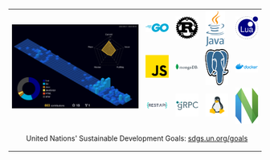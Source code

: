 <table>
  <tr>
    <td colspan="4" rowspan="3">
    	 <img src="./profile-3d-contrib/profile-night-view.svg" alt="lavantien profile's gitblock" title="lavantien profile's gitblock" width="400"/>
    </td>
    <td><img src="./assets/logo-go.png" alt="go" title="go" width="72" /></td>
    <td><img src="./assets/logo-rust.png" alt="rust" title="rust" width="72" /></td>
    <td><img src="./assets/logo-java.png" alt="java" title="java" height="72" align="center" /></td>
    <td><img src="./assets/logo-lua.png" alt="lua" title="lua" width="72" /></td>
  </tr>
  <tr>
    <td><img src="./assets/logo-js.png" alt="js" title="js" width="72" /></td>
    <td><img src="./assets/logo-mongo.png" alt="mongo" title="mongo" width="72" /></td>
    <td><img src="./assets/logo-postgres.png" alt="postgres" title="postgres" height="72" align="center" /></td>
    <td><img src="./assets/logo-docker.png" alt="docker" title="docker" width="72" /></td>
  </tr>
  <tr>
    <td><img src="./assets/logo-rest.png" alt="rest" title="rest" width="72" /></td>
    <td><img src="./assets/logo-grpc.png" alt="grpc" title="grpc" width="72" /></td>
    <td><img src="./assets/logo-linux.png" alt="linux" title="linux" width="72" /></td>
    <td><img src="./assets/logo-neovim.png" alt="neovim" title="neovim" height="72" align="center" /></td>
  </tr>
  <tr>
    <td colspan="8" align="center"><p>&nbsp;&nbsp;United Nations' Sustainable Development Goals: <a href="https://sdgs.un.org/goals" target=”_blank”>sdgs.un.org/goals</a></p></td>
  </tr>
</table>


